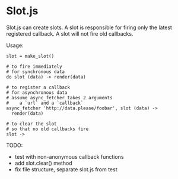 Slot.js
=======

Slot.js can create slots.
A slot is responsible for firing only the latest registered callback.
A slot will not fire old callbacks.

Usage:

    slot = make_slot()

    # to fire immediately
    # for synchronous data
    do slot (data) -> render(data)

    # to register a callback
    # for asynchronous data
    # assume async_fetcher takes 2 arguments
    #    a `url` and a `callback`
    async_fetcher 'http://data.please/foobar', slot (data) ->
      render(data)

    # to clear the slot
    # so that no old callbacks fire
    slot ->

TODO:
- test with non-anonymous callback functions
- add slot.clear() method
- fix file structure, separate slot.js from test
